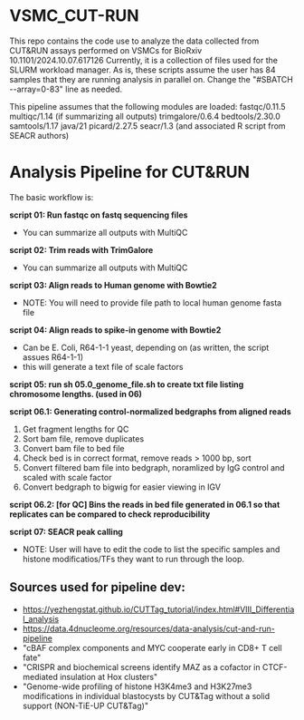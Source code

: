 # VSMC_CUT-RUN
This repo contains the code use to analyze the data collected from CUT&RUN assays performed on VSMCs for BioRxiv 10.1101/2024.10.07.617126
Currently, it is a collection of files used for the SLURM workload manager. As is, these scripts assume the user has 84 samples that they 
are running analysis in parallel on. Change the "#SBATCH --array=0-83" line as needed.

This pipeline assumes that the following modules are loaded:
fastqc/0.11.5
multiqc/1.14 (if summarizing all outputs)
trimgalore/0.6.4
bedtools/2.30.0
samtools/1.17
java/21
picard/2.27.5
seacr/1.3 (and associated R script from SEACR authors)


# Analysis Pipeline for CUT&RUN

The basic workflow is:

**script 01: Run fastqc on fastq sequencing files**
- You can summarize all outputs with MultiQC

**script 02: Trim reads with TrimGalore**
- You can summarize all outputs with MultiQC

**script 03: Align reads to Human genome with Bowtie2**
- NOTE: You will need to provide file path to local human genome fasta file

**script 04: Align reads to spike-in genome with Bowtie2**
- Can be E. Coli, R64-1-1 yeast, depending on  (as written, the script assues R64-1-1)
- this will generate a text file of scale factors
    
**script 05: run sh 05.0_genome_file.sh to create txt file listing chromosome lengths. (used in 06)**
 
**script 06.1: Generating control-normalized bedgraphs from aligned reads**
1. Get fragment lengths for QC
2. Sort bam file, remove duplicates
3. Convert bam file to bed file
4. Check bed is in correct format, remove reads > 1000 bp, sort
5. Convert filtered bam file into bedgraph, noramlized by IgG control and scaled with scale factor
6. Convert bedgraph to bigwig for easier viewing in IGV

**script 06.2: [for QC] Bins the reads in bed file generated in 06.1 so that replicates can be compared to check reproducibility**

**script 07: SEACR peak calling**
- NOTE: User will have to edit the code to list the specific samples and histone modificatios/TFs they want to run through the loop.

## Sources used for pipeline dev:

- https://yezhengstat.github.io/CUTTag_tutorial/index.html#VIII_Differential_analysis
- https://data.4dnucleome.org/resources/data-analysis/cut-and-run-pipeline
- "cBAF complex components and MYC cooperate early in CD8+ T cell fate"
- "CRISPR and biochemical screens identify MAZ as a cofactor in CTCF-mediated insulation at Hox clusters" 
- "Genome-wide profiling of histone H3K4me3 and H3K27me3 modifications in individual blastocysts by CUT&Tag without a solid support (NON-TiE-UP CUT&Tag)"
